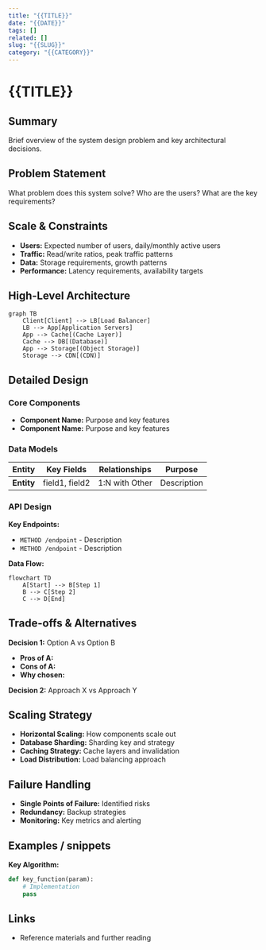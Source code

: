 ```yaml
---
title: "{{TITLE}}"
date: "{{DATE}}"
tags: []
related: []
slug: "{{SLUG}}"
category: "{{CATEGORY}}"
---
```


# {{TITLE}}

## Summary
Brief overview of the system design problem and key architectural decisions.

## Problem Statement
What problem does this system solve? Who are the users? What are the key requirements?

## Scale & Constraints
- **Users:** Expected number of users, daily/monthly active users
- **Traffic:** Read/write ratios, peak traffic patterns
- **Data:** Storage requirements, growth patterns
- **Performance:** Latency requirements, availability targets

## High-Level Architecture
```mermaid
graph TB
    Client[Client] --> LB[Load Balancer]
    LB --> App[Application Servers]
    App --> Cache[(Cache Layer)]
    Cache --> DB[(Database)]
    App --> Storage[(Object Storage)]
    Storage --> CDN[(CDN)]
```

## Detailed Design

### Core Components
- **Component Name:** Purpose and key features
- **Component Name:** Purpose and key features

### Data Models

| Entity | Key Fields | Relationships | Purpose |
|--------|------------|---------------|---------|
| **Entity** | field1, field2 | 1:N with Other | Description |

### API Design
**Key Endpoints:**
- `METHOD /endpoint` - Description
- `METHOD /endpoint` - Description

**Data Flow:**
```mermaid
flowchart TD
    A[Start] --> B[Step 1]
    B --> C[Step 2]
    C --> D[End]
```

## Trade-offs & Alternatives
**Decision 1:** Option A vs Option B
- **Pros of A:**
- **Cons of A:**
- **Why chosen:**

**Decision 2:** Approach X vs Approach Y

## Scaling Strategy
- **Horizontal Scaling:** How components scale out
- **Database Sharding:** Sharding key and strategy
- **Caching Strategy:** Cache layers and invalidation
- **Load Distribution:** Load balancing approach

## Failure Handling
- **Single Points of Failure:** Identified risks
- **Redundancy:** Backup strategies
- **Monitoring:** Key metrics and alerting

## Examples / snippets
**Key Algorithm:**
```python
def key_function(param):
    # Implementation
    pass
```

## Links
- Reference materials and further reading

